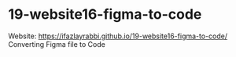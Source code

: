# 19-website16-figma-to-code
Website: https://ifazlayrabbi.github.io/19-website16-figma-to-code/
Converting Figma file to Code
